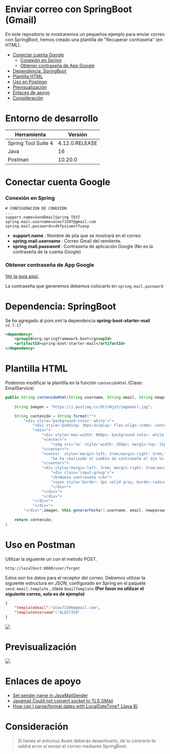 # Enviar correo con SpringBoot (Gmail)

En este repositorio te mostraremos un pequeños ejemplo para enviar correo con SpringBoot, hemos creado una plantilla de "Recuperar contraseña" (en HTML).

* [Conectar cuenta Google](#conectar-cuenta-google)
    - [Conexión en Spring](#conexión-en-spring)
    - [Obtener contraseña de App Google](#obtener-contraseña-de-app-google)
* [Dependencia: SpringBoot](#dependencia-springboot)
* [Plantilla HTML](#plantilla-html)
* [Uso en Postman](#uso-en-postman)
* [Previsualización](#previsualización)
* [Enlaces de apoyo](#enlaces-de-apoyo)
* [Consideración](#previsualización)



# Entorno de desarrollo

| Herramienta | Versión |
| ------------ | ------------ | 
|  Spring Tool Suite 4  | 4.12.0.RELEASE |
| Java  | 16 |
| Postman  | 10.20.0 |


# Conectar cuenta Google

### Conexión en Spring
```
# CONFIGURACION DE CONEXION
...
support.name=SendEmailSpring TEST
spring.mail.username=alex7320f@gmail.com
spring.mail.password=cdkfpsiumctfuavp
```
* **support.name** : Nombre de pila que se mostrará en el correo.
* **spring.mail.username** : Correo Gmail del remitente.
* **spring.mail.password** : Contraseña de aplicación Google (No es la contraseña de la cuenta Google)

### Obtener contraseña de App Google

[Ver la guía aquí.](/Documento/Configurar%20contraseña%20de%20app%20Google.pdf)

La contraseña que generemos debemos colocarlo en `spring.mail.password`


# Dependencia: SpringBoot 

Se ha agregado al pom.xml la dependencia **spring-boot-starter-mail** `v2.7.17`

```xml
<dependency>
	<groupId>org.springframework.boot</groupId>
	<artifactId>spring-boot-starter-mail</artifactId>
</dependency>		
```

# Plantilla HTML

Podemos modificar la plantilla en la función `contenidoHtml` (Clase: EmailService)

```java
public String contenidoHtml(String username, String email, String newpassword) {
	
	String imagen = "https://i.postimg.cc/Gt1rWjyY/imgemail.jpg";

	String contenido = String.format(""+
		"<div style='background-color: white'>"+
		    "<div style='padding: 30px;display: flex;align-items: center;'>"+
			"<div>"+
			    "<div style='max-width: 600px; background-color: white;border: 1px solid rgb(211, 211, 211);border-radius: 7px; padding-bottom: 20px;'>"+
				"<center>"+
				    "<img src='%s' style='width: 350px; margin-top: 15px;' alt='logo'>"+
				"</center>"+
				"<center  style='margin-left: 3rem;margin-right: 3rem;font-size: 18px;'>"+
				    "Se ha realizado el cambio de contraseña el día %s, de su cuenta <b>%s</b> (%s)"+
				"</center>"+
				"<div style='margin-left: 3rem; margin-right: 3rem;margin-top: 40px; margin-bottom: 17px;'>"+
				    "<div class='input-group'>"+
					"<b>Nueva contraseña </b>"+
					"<span style='border: 1px solid gray; border-radius: 5px; padding: 5px;'>%s</span>"+
				    "</div>"+
				"</div>"+
			    "</div>"+
			"</div>"+
		    "</div>"+
		"</div>",imagen, this.generarFecha(),username, email, newpassword);
	
	return contenido;
}
```

# Uso en Postman

Utilizar la siguiente uri con el metodo POST.

```
http://localhost:8080/user/forgot
```

Estos son los datos para el receptor del correo. Debemos utilizar la siguiente estructura en JSON, configurado en Spring en el paquete `send.email.template` , clase `EmailTemplate` **(Por favor no utilizar el siguiente correo, solo es de ejemplo)**

```json
{
    "templateEmail":"alex7320k@gmail.com",
    "templateUsername":"ALEX7320"
}
```

![](https://i.postimg.cc/3Nv59fJm/postman.png)

# Previsualización

![](https://i.postimg.cc/s2Lsfrtp/Correoej.png)


# Enlaces de apoyo

- [Set sender name in JavaMailSender](https://stackoverflow.com/questions/32666985/set-sender-name-in-javamailsender "")
- [Javamail Could not convert socket to TLS GMail](https://stackoverflow.com/questions/16115453/javamail-could-not-convert-socket-to-tls-gmail "")
- [How can I parse/format dates with LocalDateTime? (Java 8)](https://stackoverflow.com/questions/22463062/how-can-i-parse-format-dates-with-localdatetime-java-8 "")

# Consideración

> Si tienes el antivirus Avast deberás desactivarlo, de lo contrario te saldrá error al enviar el correo mediante SpringBoot.